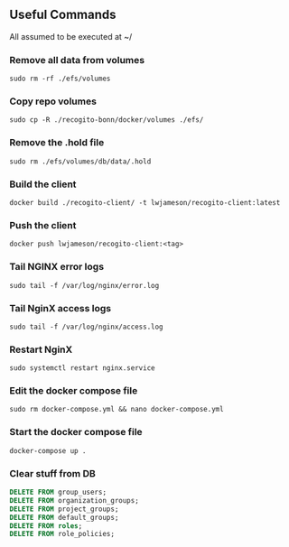 ## Useful Commands

All assumed to be executed at ~/

### Remove all data from volumes

~~~
sudo rm -rf ./efs/volumes
~~~

### Copy repo volumes

~~~
sudo cp -R ./recogito-bonn/docker/volumes ./efs/
~~~

### Remove the .hold file

~~~
sudo rm ./efs/volumes/db/data/.hold
~~~

### Build the client

~~~
docker build ./recogito-client/ -t lwjameson/recogito-client:latest
~~~

### Push the client

~~~
docker push lwjameson/recogito-client:<tag>
~~~

### Tail NGINX error logs

~~~
sudo tail -f /var/log/nginx/error.log
~~~

### Tail NginX access logs

~~~
sudo tail -f /var/log/nginx/access.log
~~~

### Restart NginX

~~~
sudo systemctl restart nginx.service
~~~

### Edit the docker compose file

~~~
sudo rm docker-compose.yml && nano docker-compose.yml
~~~

### Start the docker compose file

~~~
docker-compose up .
~~~


### Clear stuff from DB

~~~sql
DELETE FROM group_users;
DELETE FROM organization_groups;
DELETE FROM project_groups;
DELETE FROM default_groups;
DELETE FROM roles;
DELETE FROM role_policies; 
~~~
